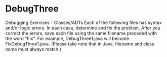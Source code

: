 # DebugThree
Debugging Exercises - Classes/ADTs
Each of the following files has syntax and/or logic errors. In each case, determine and fix the problem. After you correct the errors, save each file using the same filename preceded with the word "Fix". For example, DebugThree1.java will become FixDebugThree1.java.  (Please take note that in Java, filename and class name must always match.)
